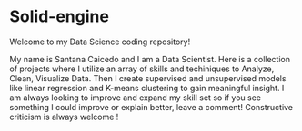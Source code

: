 # Solid-engine
Welcome to my Data Science coding repository!

My name is Santana Caicedo and I am a Data Scientist. Here is a collection of projects where I utilize an array of skills and techiniques to Analyze, Clean, Visualize Data.
Then I create supervised and unsupervised models like linear regression and K-means clustering to gain meaningful insight.
I am always looking to improve and expand my skill set so if you see something I could improve or explain better, leave a comment! 
Constructive criticism is always welcome !

